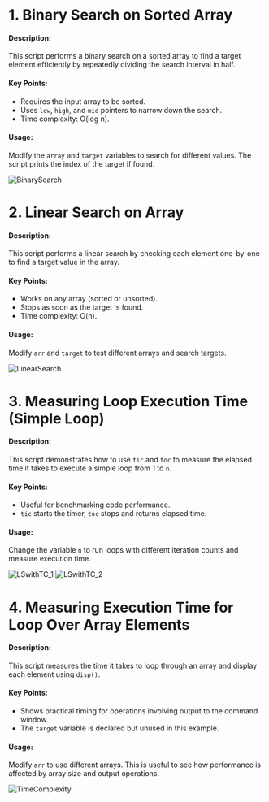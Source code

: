 # 1. Binary Search on Sorted Array
#### Description:
This script performs a binary search on a sorted array to find a target element efficiently by repeatedly dividing the search interval in half.

#### Key Points:
- Requires the input array to be sorted.
- Uses ```low```, ```high```, and ```mid``` pointers to narrow down the search.
- Time complexity: O(log n).

#### Usage:
Modify the ```array``` and ```target``` variables to search for different values. The script prints the index of the target if found.

![BinarySearch](https://github.com/user-attachments/assets/3ca15ec8-232e-4d87-bed7-6113eb570892)

# 2. Linear Search on Array
#### Description:
This script performs a linear search by checking each element one-by-one to find a target value in the array.

#### Key Points:
- Works on any array (sorted or unsorted).
- Stops as soon as the target is found.
- Time complexity: O(n).

#### Usage:
Modify ```arr``` and ```target``` to test different arrays and search targets.

![LinearSearch](https://github.com/user-attachments/assets/0c0d750e-f767-45f7-8df8-0e70a21bf93e)

# 3. Measuring Loop Execution Time (Simple Loop)
#### Description:
This script demonstrates how to use ```tic``` and ```toc``` to measure the elapsed time it takes to execute a simple loop from 1 to ```n```.

#### Key Points:
- Useful for benchmarking code performance.
- ```tic``` starts the timer, ```toc``` stops and returns elapsed time.

#### Usage:
Change the variable ```n``` to run loops with different iteration counts and measure execution time.

![LSwithTC_1](https://github.com/user-attachments/assets/4b3f39e2-19c6-464e-8ee7-a8b0b5808f62)
![LSwithTC_2](https://github.com/user-attachments/assets/f6927af7-d018-4d29-8ae3-9f2baf30ddb6)

# 4. Measuring Execution Time for Loop Over Array Elements
#### Description:
This script measures the time it takes to loop through an array and display each element using ```disp()```.

#### Key Points:
- Shows practical timing for operations involving output to the command window.
- The ```target``` variable is declared but unused in this example.

#### Usage:
Modify ```arr``` to use different arrays. This is useful to see how performance is affected by array size and output operations.

![TimeComplexity](https://github.com/user-attachments/assets/99315fe9-e63a-4161-9ff2-b1deb584e8f1)


